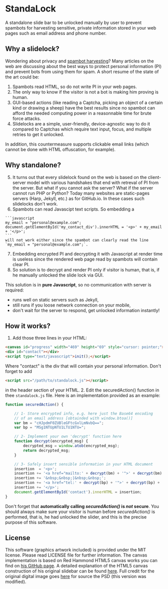 StandaLock
==========
A standalone slide bar to be unlocked manually by user to prevent spambots for harvesting sensitive, private information stored in your web pages such as email address and phone number.

Why a slidelock?
---------------
Wondering about privacy and [spambot harvesting](http://en.wikipedia.org/wiki/Email_address_harvesting)? Many articles on the web are discussing about the best ways to protect personal information (PI) and prevent bots from using them for spam.
A short resume of the state of the art could be:
  1. Spambots read HTML, so do not write PI in your web pages.
  2. The only way to know if the visitor is not a bot is making him proving is human.
  3. GUI-based actions (like reading a Captcha, picking an object of a certain kind or drawing a sheep) have the best results since no spambot can afford the needed computing power in a reasonnable time for brute force attacks.
  4. Slidelocks are a simple, user-friendly, device-agnostic way to do it compared to Captchas which require text input, focus, and multiple retries to get it unlocked.

In addition, this countermeasure supports clickable email links (which cannot be done with HTML offuscation, for example).

Why standalone?
---------------
  5. It turns out that every slidelock found on the web is based on the client-server model with various handshakes that end with retreval of PI from the server. But what if you cannot ask the server? What if the server cannot run PHP or Python? Today many websites are static-pages servers (Harp, Jekyll, etc.) as for GitHub.io. In these cases such slidelocks don't work.
  6. Spambots can read Javascipt text scripts. So embedding a

    ```javascript
    my_email = "personal@example.com";
    document.getElementById('my_contact_div').innerHTML = '<p>' + my_email + '</p>';
    ```
    will not work either since the spambot can clearly read the line `my_email = "personal@example.com";`.
  7. Embedding encrypted PI and decrypting it with Javascript at render time is useless since the rendered web page read by spambots  will contain clear PI.
  8. So solution is to decrypt and render PI only if visitor is human, that is, if he manually unlocked the slide lock via GUI.

This solution is in **pure Javascript**, so no communication with server is required:
* runs well on static servers such as Jekyll,
* still runs if you loose network connection on your mobile,
* don't wait for the server to respond, get unlocked information instantly!

How it works?
---------------
  1. Add those three lines in your HTML:
```html
<canvas id="progress" width="469" height="69" style="cursor: pointer;"></canvas>
<div id="contact"></div>
<script type="text/javascript">init();</script>
```
Where "contact" is the div that will contain your personal information.
Don't forget to add
```html
<script src="/path/to/standalock.js"></script>
```
in the header section of your HTML.
  2. Edit the securedAction() function in thee ```standalock.js``` file.
Here is an implementation provided as an example:
```javascript
function securedAction() {

    // 1- Store encrypted info, e.g. here just the Base64 encoding
    // of an email address [obtainded with window.btoa()]
    var bm = "cHJpdmF0ZUBleGFtcGxlLmNvbQ==";
    var bp = "MSg1NTUpNTU1LTU1NTU=";

    // 2- Implement your own 'decrypt' function here
    function decrypt(encrypted_msg) {
        decrypted_msg = window.atob(encrypted_msg);
        return decrypted_msg;
    }

    // 3- Safely insert sensible information in your HTML document
    insertion  = '<p>';
    insertion += '<a href="mailto:' + decrypt(bm) + '">' + decrypt(bm) + '</a>';
    insertion += '&nbsp;&nbsp;|&nbsp;&nbsp;';
    insertion += '<a href="tel:' + decrypt(bp) + '">' + decrypt(bp) + '</a>';
    insertion += '</p>';
    document.getElementById('contact').innerHTML = insertion;
}
```
Don't forget that **automatically calling *securedAction()* is *not* secure**. You should always make sure your visitor is human before *securedAction()* is performed, that is, he had unlocked the slider, and this is the precise purpose of this software.

License
-------
This software (graphics artwork included) is provided under the MIT license. Please read LICENSE file for further information.
The canvas implementation is based on Red Hammond HTML5 canvas works you can find on [his GitHub page](https://github.com/rheh/HTML5-canvas-projects/tree/master/progress). A detailed explanation of the HTML5 canvas construction of his original slidebar can be found [here](http://geeksretreat.wordpress.com/2012/08/13/a-progress-bar-using-html5s-canvas/). 
Full credit for the original digital image goes [here](http://365psd.com/day/106/) for source the PSD (this version was modified).

